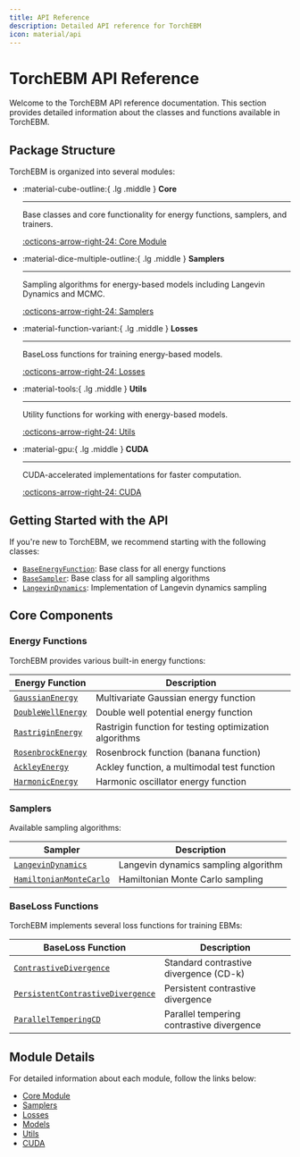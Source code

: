 ```yaml
---
title: API Reference
description: Detailed API reference for TorchEBM
icon: material/api
---
```


# TorchEBM API Reference

Welcome to the TorchEBM API reference documentation. This section provides detailed information about the classes and functions available in TorchEBM.

## Package Structure

TorchEBM is organized into several modules:

<div class="grid cards" markdown>

-   :material-cube-outline:{ .lg .middle } __Core__

    ---

    Base classes and core functionality for energy functions, samplers, and trainers.

    [:octicons-arrow-right-24: Core Module](./torchebm/core)

-   :material-dice-multiple-outline:{ .lg .middle } __Samplers__

    ---

    Sampling algorithms for energy-based models including Langevin Dynamics and MCMC.

    [:octicons-arrow-right-24: Samplers](./torchebm/samplers)

-   :material-function-variant:{ .lg .middle } __Losses__

    ---

    BaseLoss functions for training energy-based models.

    [:octicons-arrow-right-24: Losses](./torchebm/losses)

-   :material-tools:{ .lg .middle } __Utils__

    ---

    Utility functions for working with energy-based models.

    [:octicons-arrow-right-24: Utils](./torchebm/utils)
    
-   :material-gpu:{ .lg .middle } __CUDA__

    ---

    CUDA-accelerated implementations for faster computation.

    [:octicons-arrow-right-24: CUDA](./torchebm/cuda)

</div>

## Getting Started with the API

If you're new to TorchEBM, we recommend starting with the following classes:

- [`BaseEnergyFunction`](./torchebm/core/energy_function/classes/EnergyFunction): Base class for all energy functions
- [`BaseSampler`](./torchebm/core/basesampler/classes/BaseSampler): Base class for all sampling algorithms
- [`LangevinDynamics`](./torchebm/samplers/langevin_dynamics/classes/LangevinDynamics): Implementation of Langevin dynamics sampling

## Core Components

### Energy Functions

TorchEBM provides various built-in energy functions:

| Energy Function | Description |
| --------------- | ----------- |
| [`GaussianEnergy`](./torchebm/core/energy_function/classes/GaussianEnergy.md) | Multivariate Gaussian energy function |
| [`DoubleWellEnergy`](./torchebm/core/energy_function/classes/DoubleWellEnergy.md) | Double well potential energy function |
| [`RastriginEnergy`](./torchebm/core/energy_function/classes/RastriginEnergy.md) | Rastrigin function for testing optimization algorithms |
| [`RosenbrockEnergy`](./torchebm/core/energy_function/classes/RosenbrockEnergy.md) | Rosenbrock function (banana function) |
| [`AckleyEnergy`](./torchebm/core/energy_function/classes/AckleyEnergy.md) | Ackley function, a multimodal test function |
| [`HarmonicEnergy`](./torchebm/core/energy_function/classes/HarmonicEnergy.md) | Harmonic oscillator energy function |

### Samplers

Available sampling algorithms:

| Sampler | Description |
| ------- | ----------- |
| [`LangevinDynamics`](./torchebm/samplers/langevin_dynamics/classes/LangevinDynamics.md) | Langevin dynamics sampling algorithm |
| [`HamiltonianMonteCarlo`](./torchebm/samplers/mcmc/classes/HamiltonianMonteCarlo.md) | Hamiltonian Monte Carlo sampling |

### BaseLoss Functions

TorchEBM implements several loss functions for training EBMs:

| BaseLoss Function | Description |
| ------------- | ----------- |
| [`ContrastiveDivergence`](./torchebm/losses/contrastive_divergence/classes/ContrastiveDivergence.md) | Standard contrastive divergence (CD-k) |
| [`PersistentContrastiveDivergence`](./torchebm/losses/contrastive_divergence/classes/PersistentContrastiveDivergence.md) | Persistent contrastive divergence |
| [`ParallelTemperingCD`](./torchebm/losses/contrastive_divergence/classes/ParallelTemperingCD.md) | Parallel tempering contrastive divergence |

## Module Details

For detailed information about each module, follow the links below:

- [Core Module](./torchebm/core)
- [Samplers](./torchebm/samplers)
- [Losses](./torchebm/losses)
- [Models](./torchebm/models)
- [Utils](./torchebm/utils)
- [CUDA](./torchebm/cuda)

